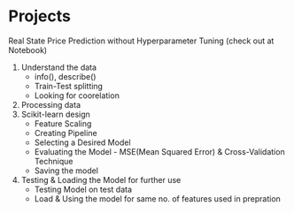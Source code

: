 # Projects
Real State Price Prediction without Hyperparameter Tuning (check out at Notebook)
1. Understand the data
      * info(), describe()
      * Train-Test splitting
      * Looking for coorelation
2. Processing data
3. Scikit-learn design
      * Feature Scaling
      * Creating Pipeline
      * Selecting a Desired Model
      * Evaluating the Model - MSE(Mean Squared Error) & Cross-Validation Technique
      * Saving the model
4. Testing & Loading the Model for further use
      * Testing Model on test data
      * Load & Using the model for same no. of features used in prepration
    
